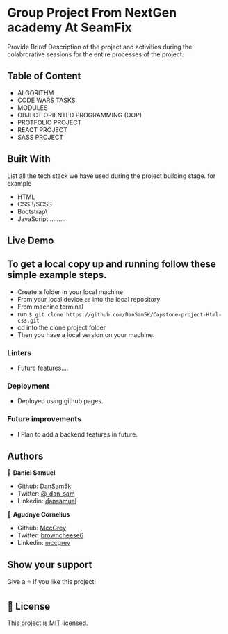 # Group Project From NextGen academy At SeamFix

Provide Briref Description of the project and activities during the colabrorative sessions for the entire processes of the project.

## Table of Content

- ALGORITHM
- CODE WARS TASKS
- MODULES
- OBJECT ORIENTED PROGRAMMING (OOP)
- PROTFOLIO PROJECT
- REACT PROJECT
- SASS PROJECT

## Built With

List all the tech stack we have used during the project building stage.
for example

- HTML
- CSS3/SCSS
- Bootstrap\
- JavaScript .........

## Live Demo

## To get a local copy up and running follow these simple example steps.

- Create a folder in your local machine
- From your local device `cd` into the local repository
- From machine terminal
- run `$ git clone https://github.com/DanSam5K/Capstone-project-Html-css.git`
- cd into the clone project folder
- Then you have a local version on your machine.

### Linters

- Future features....

### Deployment

- Deployed using github pages.

### Future improvements

- I Plan to add a backend features in future.

## Authors

👤 **Daniel Samuel**

- Github: [DanSam5k](https://github.com/DanSam5k)
- Twitter: [@\_dan_sam](https://twitter.com/_dan_sam)
- Linkedin: [dansamuel](https://www.linkedin.com/in/dansamuel/)

👤 **Aguonye Cornelius**

- Github: [MccGrey](https://github.com/MccGrey)
- Twitter: [browncheese6](https://twitter.com/browncheese6)
- Linkedin: [mccgrey](https://www.linkedin.com/in/mccgrey)

## Show your support

Give a ⭐️ if you like this project!

## 📝 License

This project is [MIT](https://docs.github.com/en/github/creating-cloning-and-archiving-repositories/licensing-a-repository) licensed.
